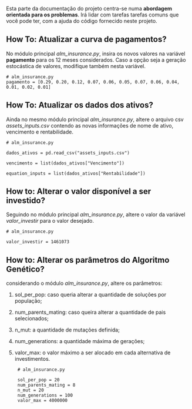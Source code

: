 Esta parte da documentação do projeto centra-se numa
**abordagem orientada para os problemas**. Irá lidar com tarefas
tarefas comuns que você pode ter, com a ajuda do código
fornecido neste projeto.

## How To: Atualizar a curva de pagamentos?

No módulo principal *alm_insurance.py*, insira os novos valores na variável **pagamento** para os 12 meses considerados. Caso a opção seja a geração estocástica de valores, modifique também nesta variável.

    # alm_insurance.py
    pagamento = [0.29, 0.20, 0.12, 0.07, 0.06, 0.05, 0.07, 0.06, 0.04, 0.01, 0.02, 0.01]

## How To: Atualizar os dados dos ativos?

Ainda no mesmo módulo principal *alm_insurance.py*, altere o arquivo csv *assets_inputs.csv* contendo as novas informações de nome de ativo, vencimento e rentabilidade.

    # alm_insurance.py

    dados_ativos = pd.read_csv("assets_inputs.csv")

    vencimento = list(dados_ativos["Vencimento"])

    equation_inputs = list(dados_ativos["Rentabilidade"])

## How to: Alterar o valor disponível a ser investido?

Seguindo no módulo principal *alm_insurance.py*, altere o valor da variável *valor_investir* para o valor desejado.

    # alm_insurance.py

    valor_investir = 1461073

## How to: Alterar os parâmetros do Algoritmo Genético?

considerando o módulo *alm_insurance.py*, altere os parâmetros:

1. sol_per_pop: caso queria alterar a quantidade de soluções por população;
1. num_parents_mating: caso queira alterar a quantidade de pais selecionados;
1. n_mut: a quantidade de mutações definida;
1. num_generations: a quantidade máxima de gerações;
1. valor_max: o valor máximo a ser alocado em cada alternativa de investimentos.

        # alm_insurance.py

        sol_per_pop = 20
        num_parents_mating = 8
        n_mut = 20
        num_generations = 100
        valor_max = 4000000
